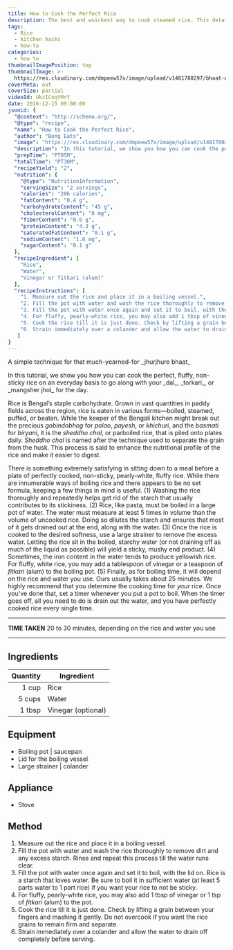 ```yaml
---
title: How to Cook the Perfect Rice
description: The best and wuickest way to cook steamed rice. This detailed video tutorial yields the perfect Bengali jhurjhure bhaat in 30 minutes.
tags:
  - Rice
  - kitchen hacks
  - how-to
categories:
  - how to
thumbnailImagePosition: top
thumbnailImage: >-
  https://res.cloudinary.com/dmpeew57x/image/upload/v1481780297/bhaat-website-thumbnail_ukmld4.jpg
coverMeta: out
coverSize: partial
videoId: UkzICnqYMrY
date: 2016-12-15 09:00:00
jsonLd: {
  "@context": "http://schema.org/",
  "@type": "recipe",
  "name": "How to Cook the Perfect Rice",
  "author": "Bong Eats",
  "image": "https://res.cloudinary.com/dmpeew57x/image/upload/v1481780294/bhaat-thumbnail-small_ll5eta.jpg",
  "description": "In this tutorial, we show you how you can cook the perfect, fluffy, non-sticky rice on an everyday basis to go along with your dal, torkari, or mangsher jhol for the day.",
  "prepTime": "PT05M",
  "totalTime": "PT30M",
  "recipeYield": "2",
  "nutrition": {
    "@type": "NutritionInformation",
    "servingSize": "2 servings",
    "calories": "206 calories",
    "fatContent": "0.4 g",
    "carbohydrateContent": "45 g",
    "cholesterolContent": "0 mg",
    "fiberContent": "0.6 g",
    "proteinContent": "4.3 g",
    "saturatedFatContent": "0.1 g",
    "sodiumContent": "1.6 mg",
    "sugarContent": "0.1 g"
  },
  "recipeIngredient": [
    "Rice",
    "Water",
    "Vinegar or fitkari (alum)"
  ],
  "recipeInstructions": [
    "1. Measure out the rice and place it in a boiling vessel.",
    "2. Fill the pot with water and wash the rice thoroughly to remove dirt and any excess starch. Rinse and repeat this process till the water runs clear.",
    "3. Fill the pot with water once again and set it to boil, with the lid on. Rice is a starch that loves water. Be sure to boil it in sufficient water (at least 5 parts water to 1 part rice) if you want your rice to not be sticky.",
    "4. For fluffy, pearly-white rice, you may also add 1 tbsp of vinegar or 1 tsp of fitkari (alum) to the pot.",
    "5. Cook the rice till it is just done. Check by lifting a grain between your fingers and mashing it gently. Do not overcook if you want the rice grains to remain firm and separate.",
    "6. Strain immediately over a colander and allow the water to drain off completely before serving."
   ]
}
---
```





<p class="post-byline">A simple technique for that much-yearned-for _jhurjhure bhaat_</p>

<p class="post-intro">In this tutorial, we show you how you can cook the perfect, fluffy, non-sticky rice on an everyday basis to go along with your _dal_, _torkari_, or _mangsher jhol_ for the day.</p>

<!-- more -->
<span class="dropcap">R</span>ice is Bengal’s staple carbohydrate. Grown in vast quantities in paddy fields across the region, rice is eaten in various forms—boiled, steamed, puffed, or beaten. While the keeper of the Bengali kitchen might break out the precious _gobindobhog_ for _polao_, _payesh_, or _khichuri_, and the _basmati_ for _biryani_, it is the _sheddho chal_, or parboiled rice, that is piled onto plates daily. _Sheddho chal_ is named after the technique used to separate the grain from the husk. This process is said to enhance the nutritional profile of the rice and make it easier to digest.

There is something extremely satisfying in sitting down to a meal before a plate of perfectly cooked, non-sticky, pearly-white, fluffy rice. While there are innumerable ways of boiling rice and there appears to be no set formula, keeping a few things in mind is useful. (1) Washing the rice thoroughly and repeatedly helps get rid of the starch that usually contributes to its stickiness. (2) Rice, like pasta, must be boiled in a large pot of water. The water must measure at least 5 times in volume than the volume of uncooked rice. Doing so dilutes the starch and ensures that most of it gets drained out at the end, along with the water. (3) Once the rice is cooked to the desired softness, use a large strainer to remove the excess water. Letting the rice sit in the boiled, starchy water (or not draining off as much of the liquid as possible) will yield a sticky, mushy end product. (4) Sometimes, the iron content in the water tends to produce yellowish rice. For fluffy, white rice, you may add a tablespoon of vinegar or a teaspoon of _fitkari_ (alum) to the boiling pot. (5) Finally, as for boiling time, it will depend on the rice and water you use. Ours usually takes about 25 minutes. We highly recommend that you determine the cooking time for _your_ rice. Once you've done that, set a timer whenever you put a pot to boil. When the timer goes off, all you need to do is drain out the water, and you have perfectly cooked rice every single time.      

***

**TIME TAKEN** 20 to 30 minutes, depending on the rice and water you use

***
## Ingredients
| Quantity | Ingredient         |
|---------:|--------------------|
|    1 cup | Rice               |
|   5 cups | Water              |
|   1 tbsp | Vinegar (optional) |

## Equipment
- Boiling pot | saucepan
- Lid for the boiling vessel
- Large strainer | colander

## Appliance
- Stove

## Method
1. Measure out the rice and place it in a boiling vessel.
2. Fill the pot with water and wash the rice thoroughly to remove dirt and any excess starch. Rinse and repeat this process till the water runs clear.
3. Fill the pot with water once again and set it to boil, with the lid on. Rice is a starch that loves water. Be sure to boil it in sufficient water (at least 5 parts water to 1 part rice) if you want your rice to not be sticky.
4. For fluffy, pearly-white rice, you may also add 1 tbsp of vinegar or 1 tsp of _fitkari_ (alum) to the pot.
5. Cook the rice till it is just done. Check by lifting a grain between your fingers and mashing it gently. Do not overcook if you want the rice grains to remain firm and separate.
6. Strain immediately over a colander and allow the water to drain off completely before serving.   
